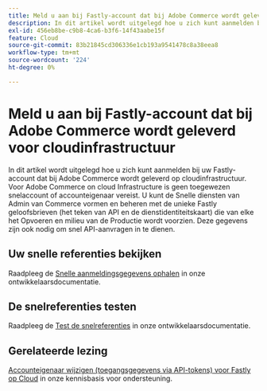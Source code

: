 ```yaml
---
title: Meld u aan bij Fastly-account dat bij Adobe Commerce wordt geleverd voor cloudinfrastructuur
description: In dit artikel wordt uitgelegd hoe u zich kunt aanmelden bij uw Fastly-account dat bij Adobe Commerce wordt geleverd op cloudinfrastructuur. Voor Adobe Commerce on cloud Infrastructure is geen toegewezen snelaccount of accounteigenaar vereist. U kunt de Snelle diensten van Admin van Commerce vormen en beheren met de unieke Fastly geloofsbrieven (het teken van API en de dienstidentiteitskaart) die van elke het Opvoeren en milieu van de Productie wordt voorzien. Deze gegevens zijn ook nodig om snel API-aanvragen in te dienen.
exl-id: 456eb8be-c9b8-4ca6-b3f6-14f43aabe15f
feature: Cloud
source-git-commit: 83b21845cd306336e1cb193a9541478c8a38eea8
workflow-type: tm+mt
source-wordcount: '224'
ht-degree: 0%

---
```


# Meld u aan bij Fastly-account dat bij Adobe Commerce wordt geleverd voor cloudinfrastructuur

In dit artikel wordt uitgelegd hoe u zich kunt aanmelden bij uw Fastly-account dat bij Adobe Commerce wordt geleverd op cloudinfrastructuur. Voor Adobe Commerce on cloud Infrastructure is geen toegewezen snelaccount of accounteigenaar vereist. U kunt de Snelle diensten van Admin van Commerce vormen en beheren met de unieke Fastly geloofsbrieven (het teken van API en de dienstidentiteitskaart) die van elke het Opvoeren en milieu van de Productie wordt voorzien. Deze gegevens zijn ook nodig om snel API-aanvragen in te dienen.

## Uw snelle referenties bekijken

Raadpleeg de [Snelle aanmeldingsgegevens ophalen](https://devdocs.magento.com/cloud/cdn/configure-fastly.html#cloud-fastly-creds) in onze ontwikkelaarsdocumentatie.

## De snelreferenties testen

Raadpleeg de [Test de snelreferenties](https://devdocs.magento.com/cloud/cdn/configure-fastly.html#test-the-fastly-credentials) in onze ontwikkelaarsdocumentatie.

## Gerelateerde lezing

[Accounteigenaar wijzigen (toegangsgegevens via API-tokens) voor Fastly op Cloud](/help/how-to/general/change-account-owner-access-credentials-via-api-tokens-for-fastly-on-cloud.md) in onze kennisbasis voor ondersteuning.
